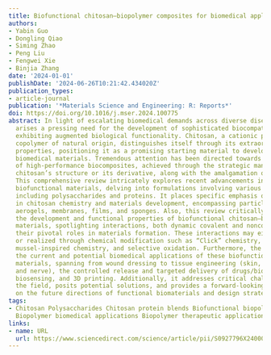 ```yaml
---
title: Biofunctional chitosan–biopolymer composites for biomedical applications
authors:
- Yabin Guo
- Dongling Qiao
- Siming Zhao
- Peng Liu
- Fengwei Xie
- Binjia Zhang
date: '2024-01-01'
publishDate: '2024-06-26T10:21:42.434020Z'
publication_types:
- article-journal
publication: '*Materials Science and Engineering: R: Reports*'
doi: https://doi.org/10.1016/j.mser.2024.100775
abstract: In light of escalating biomedical demands across diverse diseases, there
  arises a pressing need for the development of sophisticated biocompatible materials
  exhibiting augmented biological functionality. Chitosan, a cationic polyelectrolyte
  copolymer of natural origin, distinguishes itself through its extraordinary biological
  properties, positioning it as a promising starting material to develop versatile
  biomedical materials. Tremendous attention has been directed towards the creation
  of high-performance biocomposites, achieved through the strategic manipulation of
  chitosan’s structure or its derivative, along with the amalgamation of other biopolymers.
  This comprehensive review intricately explores recent advancements in chitosan-based
  biofunctional materials, delving into formulations involving various biopolymers
  including polysaccharides and proteins. It places specific emphasis on the progress
  in chitosan chemistry and materials development, encompassing particles, hydrogels,
  aerogels, membranes, films, and sponges. Also, this review critically evaluates
  the development and functional properties of biofunctional chitosan–biopolymer composite
  materials, spotlighting interactions, both dynamic covalent and noncovalent, and
  their pivotal roles in materials formation. These interactions may either be inherent
  or realized through chemical modification such as “Click” chemistry, polymer grafts,
  mussel-inspired chemistry, and selective oxidation. Furthermore, the text illustrates
  the current and potential biomedical applications of these biofunctional composite
  materials, spanning from wound dressing to tissue engineering (skin, bone, cartilage,
  and nerve), the controlled release and targeted delivery of drugs/bioactive compounds,
  biosensing, and 3D printing. Additionally, it addresses critical challenges within
  the field, posits potential solutions, and provides a forward-looking perspective
  on the future directions of functional biomaterials and design strategies.
tags:
- Chitosan Polysaccharides Chitosan protein blends Biofunctional biopolymer materials
  Biopolymer biomedical applications Biopolymer therapeutic applications
links:
- name: URL
  url: https://www.sciencedirect.com/science/article/pii/S0927796X24000056
---
```

